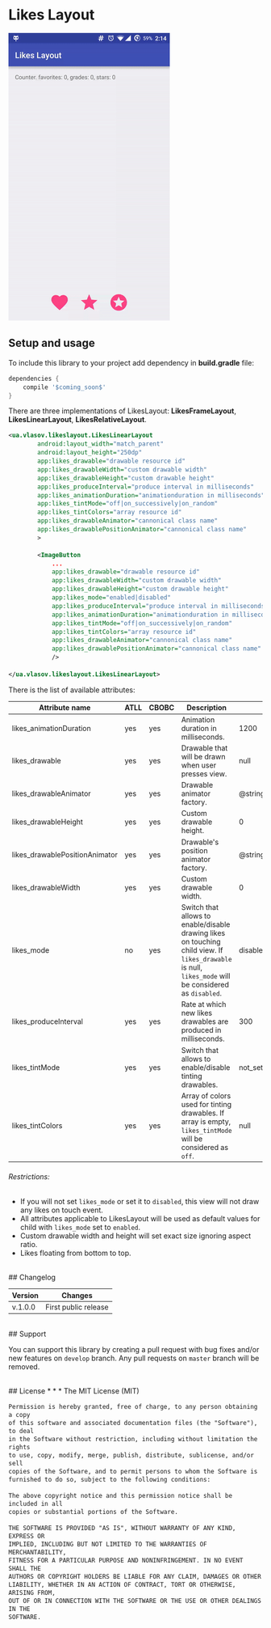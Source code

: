 # Likes Layout
![Likes Layout Demo](/images/demo.gif)


## Setup and usage

To include this library to your project add dependency in **build.gradle** file:

```groovy
dependencies {
    compile '$coming_soon$'
}
```

There are three implementations of LikesLayout: **LikesFrameLayout**, **LikesLinearLayout**, **LikesRelativeLayout**.

```XML
<ua.vlasov.likeslayout.LikesLinearLayout
        android:layout_width="match_parent"
        android:layout_height="250dp"
        app:likes_drawable="drawable resource id"
        app:likes_drawableWidth="custom drawable width"
        app:likes_drawableHeight="custom drawable height"
        app:likes_produceInterval="produce interval in milliseconds"
        app:likes_animationDuration="animationduration in milliseconds"
        app:likes_tintMode="off|on_successively|on_random"
        app:likes_tintColors="array resource id"
        app:likes_drawableAnimator="cannonical class name"
        app:likes_drawablePositionAnimator="cannonical class name"
        >
        
        <ImageButton
            ...
            app:likes_drawable="drawable resource id"
            app:likes_drawableWidth="custom drawable width"
            app:likes_drawableHeight="custom drawable height"
            app:likes_mode="enabled|disabled"
            app:likes_produceInterval="produce interval in milliseconds"
            app:likes_animationDuration="animationduration in milliseconds"
            app:likes_tintMode="off|on_successively|on_random"
            app:likes_tintColors="array resource id"
            app:likes_drawableAnimator="cannonical class name"
            app:likes_drawablePositionAnimator="cannonical class name"
            />
            
</ua.vlasov.likeslayout.LikesLinearLayout>   
```

There is the list of available attributes:

| Attribute name | ATLL | CBOBC | Description | Default value |
| --- | --- | --- | --- | --- |
| likes_animationDuration | yes | yes | Animation duration in milliseconds. | 1200 |
| likes_drawable | yes | yes | Drawable that will be drawn when user presses view. | null |
| likes_drawableAnimator | yes | yes | Drawable animator factory. | @string/likes_drawable_animator_factory |
| likes_drawableHeight | yes | yes | Custom drawable height. | 0 |
| likes_drawablePositionAnimator | yes | yes | Drawable's position animator factory. | @string/likes_position_animator_factory |
| likes_drawableWidth | yes | yes | Custom drawable width. | 0 |
| likes_mode | no | yes | Switch that allows to enable/disable drawing likes on touching child view. If `likes_drawable` is null, `likes_mode` will be considered as `disabled`. | disabled |
| likes_produceInterval | yes | yes | Rate at which new likes drawables are produced in milliseconds. | 300 |
| likes_tintMode | yes | yes | Switch that allows to enable/disable tinting drawables. | not_set |
| likes_tintColors | yes | yes | Array of colors used for tinting drawables. If array is empty, `likes_tintMode` will be considered as `off`.| null | 

###### Restrictions: 
* If you will not set `likes_mode` or set it to `disabled`, this view will not draw any likes on touch event.
* All attributes applicable to LikesLayout will be used as default values for child with `likes_mode` set to `enabled`.
* Custom drawable width and height will set exact size ignoring aspect ratio.
* Likes floating from bottom to top.

<br />
## Changelog

| Version | Changes                         |
| --- | --- |
| v.1.0.0 | First public release            |

<br />
## Support

You can support this library by creating a pull request with bug fixes and/or new features on `develop` branch. Any pull requests on `master` branch will be removed. 

<br />
## License
* * *
    The MIT License (MIT)
    
    Permission is hereby granted, free of charge, to any person obtaining a copy
    of this software and associated documentation files (the "Software"), to deal
    in the Software without restriction, including without limitation the rights
    to use, copy, modify, merge, publish, distribute, sublicense, and/or sell
    copies of the Software, and to permit persons to whom the Software is
    furnished to do so, subject to the following conditions:
    
    The above copyright notice and this permission notice shall be included in all
    copies or substantial portions of the Software.
    
    THE SOFTWARE IS PROVIDED "AS IS", WITHOUT WARRANTY OF ANY KIND, EXPRESS OR
    IMPLIED, INCLUDING BUT NOT LIMITED TO THE WARRANTIES OF MERCHANTABILITY,
    FITNESS FOR A PARTICULAR PURPOSE AND NONINFRINGEMENT. IN NO EVENT SHALL THE
    AUTHORS OR COPYRIGHT HOLDERS BE LIABLE FOR ANY CLAIM, DAMAGES OR OTHER
    LIABILITY, WHETHER IN AN ACTION OF CONTRACT, TORT OR OTHERWISE, ARISING FROM,
    OUT OF OR IN CONNECTION WITH THE SOFTWARE OR THE USE OR OTHER DEALINGS IN THE
    SOFTWARE.